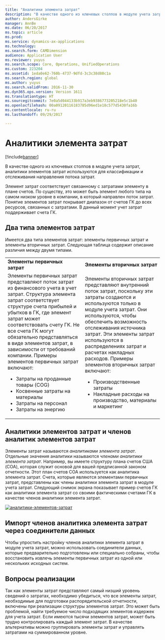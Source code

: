 ```yaml
---
title: "Аналитики элемента затрат"
description: "В качестве одного из ключевых столпов в модуле учета затрат, аналитики элементов затрат используются для классификации и отслеживания направления потока затрат."
author: AndersGirke
manager: AnnBe
ms.date: 06/20/2017
ms.topic: article
ms.prod: 
ms.service: dynamics-ax-applications
ms.technology: 
ms.search.form: CAMDimension
audience: Application User
ms.reviewer: yuyus
ms.search.scope: Core, Operations, UnifiedOperations
ms.custom: 223204
ms.assetid: 1eda0e62-760b-4737-9dfd-3c3c38d80c1a
ms.search.region: global
ms.author: yuyus
ms.search.validFrom: 2016-11-30
ms.dyn365.ops.version: Version 1611
ms.translationtype: HT
ms.sourcegitcommit: 7e0a5d044133b917a3eb9386773205218e5c1b40
ms.openlocfilehash: 00a09120116183785d96ed1e18c577d5430fa16b
ms.contentlocale: ru-ru
ms.lasthandoff: 09/29/2017

---
```


# <a name="cost-element-dimensions"></a>Аналитики элемента затрат

[!include[banner](../includes/banner.md)]


В качестве одного из ключевых столпов в модуле учета затрат, аналитики элементов затрат используются для классификации и отслеживания направления потока затрат. 

Элемент затрат соответствует связанному с затратами элементу в плане счетов. По существу, это может быть элемент любого типа на самом низком уровне в компании, в который направлен поток затрат. Понятие элементов затрат покрывает диапазон от счетов ГК до всех ресурсов, связанных с затратами. В данный момент учет затрат поддерживает счета ГК.

## <a name="two-types-of-cost-elements"></a>Два типа элементов затрат
Имеется два типа элементов затрат: элементы первичных затрат и элементы вторичных затрат. Следующая таблица содержит описание различия между двумя типами.

<table>
<colgroup>
<col width="50%" />
<col width="50%" />
</colgroup>
<tbody>
<tr class="odd">
<td><strong>Элементы первичных затрат</strong></td>
<td><strong>Элементы вторичных затрат</strong></td>
</tr>
<tr class="even">
<td>Элементы первичных затрат представляют поток затрат из финансового учета в учет затрат. Структура элемента затрат соответствует структуре счета прибылей и убытков в ГК, где элемент затрат может соответствовать счету ГК. Не все счета ГК могут обязательно представляться в виде элементов затрат, в зависимости от требований компании. Примеры элементов первичных затрат включают:
<ul>
<li>Затраты на проданные товары (COG)</li>
<li>Косвенные затраты на материалы</li>
<li>Затраты на персонал</li>
<li>Затраты на энергию</li>
</ul></td>
<td>Элементы вторичных затрат представляют внутренний поток затрат, поскольку эти затраты создаются и используются только в модуле учета затрат. Они используются, чтобы обеспечить возможность отслеживания источника затрат. Эти элементы затрат используются в распределениях затрат и расчетах накладных расходов. Примеры элементов вторичных затрат включают:
<ul>
<li>Производственные затраты</li>
<li>Накладные расходы на производство, материалы и маркетинг</li>
</ul></td>
</tr>
</tbody>
</table>

## <a name="cost-element-dimensions-and-cost-element-dimension-members"></a>Аналитики элементов затрат и членов аналитик элементов затрат
Элементы затрат называются *аналитиками элемента затрат*. Отдельные значения аналитики называются *членами аналитики элемента затрат*. Например, вы имеете структуру плана счетов США (COA), которая служит основой для вашей предписанной законом отчетности. Этот план счетов COA используется как аналитика элемента затрат. Счета, которые являются элементами первичных затрат, представлены как члены аналитики элемента затрат в модуле учета затрат. Следующий снимок экрана показывает пример счетов ГК как аналитики элемента затрат со своими фактическими счетами ГК в качестве членов аналитики элемента затрат. 

[![аналитики-элементов-затрат](./media/cost-element-dimensions.png)](./media/cost-element-dimensions.png)

## <a name="import-cost-element-dimension-members-through-data-connectors"></a>Импорт членов аналитика элемента затрат через соединители данных
Чтобы упростить настройку членов аналитики элемента затрат в модуле учета затрат, можно использовать соединители данных, которые предварительно подготовлены или специально собраны, чтобы восстановить извлечь элементы первичных затрат из одной или нескольких исходных систем.

## <a name="implementation-considerations"></a>Вопросы реализации
Так как элементы затрат представляют самый низший уровень сведений о затратах, необходимо убедиться, что все элементы затрат, необходимые для подготовки распорядительской отчетности, включены при реализации структуры элементов затрат. Это может быть проблемой, найти требуемое число подходящих элементов издержек для учета затрат. Если имеются тысячи элементов затрат, может быть трудно контролировать каждый элемент затрат. В качестве альтернативы можно группировать элементы затрат и управлять затратами на суммированном уровне.




